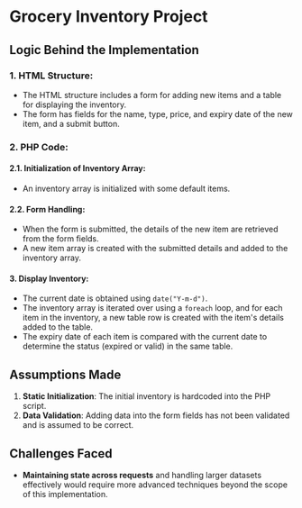 # Grocery Inventory Project

## Logic Behind the Implementation

### 1. HTML Structure:
- The HTML structure includes a form for adding new items and a table for displaying the inventory.
- The form has fields for the name, type, price, and expiry date of the new item, and a submit button.

### 2. PHP Code:
#### 2.1. Initialization of Inventory Array:
- An inventory array is initialized with some default items.

#### 2.2. Form Handling:
- When the form is submitted, the details of the new item are retrieved from the form fields.
- A new item array is created with the submitted details and added to the inventory array.

#### 3. Display Inventory:
- The current date is obtained using `date("Y-m-d")`.
- The inventory array is iterated over using a `foreach` loop, and for each item in the inventory, a new table row is created with the item's details added to the table.
- The expiry date of each item is compared with the current date to determine the status (expired or valid) in the same table.

## Assumptions Made
1. **Static Initialization**: The initial inventory is hardcoded into the PHP script.
2. **Data Validation**: Adding data into the form fields has not been validated and is assumed to be correct.

## Challenges Faced
- **Maintaining state across requests** and handling larger datasets effectively would require more advanced techniques beyond the scope of this implementation.
